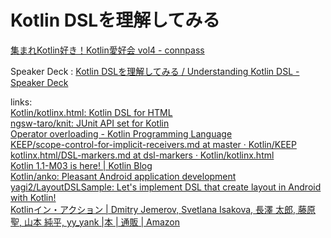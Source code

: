 # Kotlin DSLを理解してみる  
[集まれKotlin好き！Kotlin愛好会 vol4 - connpass](https://love-kotlin.connpass.com/event/100047/)  

Speaker Deck : [Kotlin DSLを理解してみる / Understanding Kotlin DSL - Speaker Deck](https://speakerdeck.com/yagi2/understanding-kotlin-dsl)  

links:  
[Kotlin/kotlinx.html: Kotlin DSL for HTML](https://github.com/Kotlin/kotlinx.html)  
[ngsw-taro/knit: JUnit API set for Kotlin](https://github.com/ngsw-taro/knit/)  
[Operator overloading - Kotlin Programming Language](https://kotlinlang.org/docs/reference/operator-overloading.html)  
[KEEP/scope-control-for-implicit-receivers.md at master · Kotlin/KEEP](https://github.com/Kotlin/KEEP/blob/master/proposals/scope-control-for-implicit-receivers.md)  
[kotlinx.html/DSL-markers.md at dsl-markers · Kotlin/kotlinx.html](https://github.com/Kotlin/kotlinx.html/blob/dsl-markers/DSL-markers.md)  
[Kotlin 1.1-M03 is here! | Kotlin Blog](https://blog.jetbrains.com/kotlin/2016/11/kotlin-1-1-m03-is-here/)  
[Kotlin/anko: Pleasant Android application development](https://github.com/Kotlin/anko)  
[yagi2/LayoutDSLSample: Let's implement DSL that create layout in Android with Kotlin!](https://github.com/yagi2/LayoutDSLSample)  
[Kotlinイン・アクション | Dmitry Jemerov, Svetlana Isakova, 長澤 太郎, 藤原 聖, 山本 純平, yy_yank |本 | 通販 | Amazon](https://www.amazon.co.jp/dp/4839961743/)  
